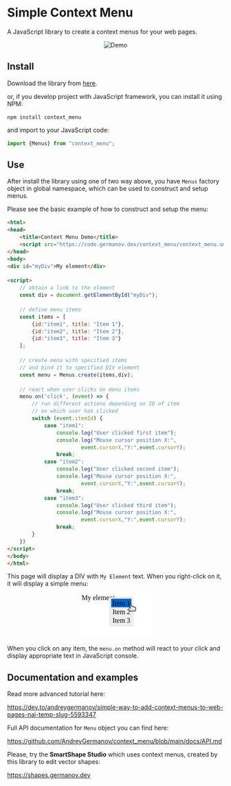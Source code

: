 # Simple Context Menu

A JavaScript library to create a context menus for your web pages.

<div align="center">

![Demo](https://code.germanov.dev/context_menu/assets/menu.gif)

</div>

## Install

Download the library from [here](https://code.germanov.dev/context_menu/context_menu.umd.cjs).

or, if you develop project with JavaScript framework, you can install it using NPM:

```
npm install context_menu
```

and import to your JavaScript code:

```javascript
import {Menus} from "context_menu";
```

## Use

After install the library using one of two way above, you have `Menus` factory object in global namespace, which can be used to construct and setup menus.

Please see the basic example of how to construct and setup the menu:

```html
<html>
<head>
    <title>Context Menu Demo</title>
    <script src="https://code.germanov.dev/context_menu/context_menu.umd.cjs"></script>
</head>
<body>
<div id="myDiv">My element</div>

<script>
    // obtain a link to the element 
    const div = document.getElementById("myDiv");
    
    // define menu items
    const items = [
        {id:"item1", title: "Item 1"},
        {id:"item2", title: "Item 2"},
        {id:"item3", title: "Item 3"}
    ];
    
    // create menu with specified items
    // and bind it to specified DIV element
    const menu = Menus.create(items,div);

    // react when user clicks on menu items
    menu.on('click', (event) => {
        // run different actions depending on ID of item
        // on which user has clicked
        switch (event.itemId) {
            case "item1":
                console.log("User clicked first item");
                console.log("Mouse cursor position X:",
                        event.cursorX,"Y:",event.cursorY);
                break;
            case "item2":
                console.log("User clicked second item");
                console.log("Mouse cursor position X:",
                        event.cursorX,"Y:",event.cursorY);
                break;
            case "item3":
                console.log("User clicked third item");
                console.log("Mouse cursor position X:",
                        event.cursorX,"Y:",event.cursorY);
                break;
        }
    })
</script>
</body>
</html>
```

This page will display a DIV with `My Element` text. When you right-click on it, it will display a simple menu:

<div align="center">

![Simple menu demo](assets/demo1.png)

</div>

When you click on any item, the `menu.on` method will react to your click and display appropriate text in JavaScript console.

## Documentation and examples

Read more advanced tutorial here: 

https://dev.to/andreygermanov/simple-way-to-add-context-menus-to-web-pages-naj-temp-slug-5593347

Full API documentation for `Menu` object you can find here:

https://github.com/AndreyGermanov/context_menu/blob/main/docs/API.md

Please, try the **SmartShape Studio** which uses context menus, created by this library to edit vector shapes:

https://shapes.germanov.dev




